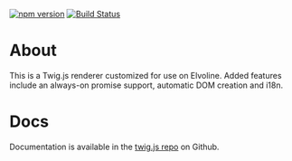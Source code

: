 [![npm version](https://badge.fury.io/js/%40elvoline%2Ftwig.svg)](https://badge.fury.io/js/%40elvoline%2Ftwig)
[![Build Status](https://travis-ci.org/elvoline/twig.svg?branch=master)](https://travis-ci.org/elvoline/twig)

# About

This is a Twig.js renderer customized for use on Elvoline.
Added features include an always-on promise support, automatic DOM creation and i18n.

# Docs

Documentation is available in the [twig.js repo](https://github.com/twigjs/twig.js) on Github.
